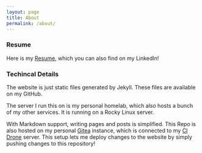 ```yaml
---
layout: page
title: About
permalink: /about/
---
```




### Resume


Here is my [Resume](/assets/Resume.pdf), which you can also find on my LinkedIn!


### Techincal Details

The website is just static files generated by Jekyll. These files are available on my GitHub.

The server I run this on is my personal homelab, which also hosts a bunch of my other services. It is running on a Rocky Linux server.


With Markdown support, writing pages and posts is simplified. This Repo is also hosted on my personal [Gitea](https://git.aadityadhruv.com/aadityadhruv/website) instance, which is connected to my [CI Drone](https://dev.aadityadhruv.com/aadityadhruv/website) server. This setup lets me deploy changes to the website by simply pushing changes to this repository! 





